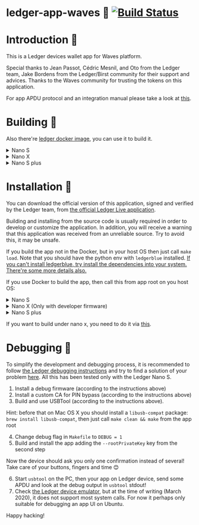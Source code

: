 # ledger-app-waves 🔷 [![Build Status](https://travis-ci.com/wavesplatform/ledger-app-waves.svg?branch=master)](https://travis-ci.com/wavesplatform/ledger-app-waves)

# Introduction 🔐

This is a Ledger devices wallet app for Waves platform.

Special thanks to Jean Passot, Cédric Mesnil, and Oto from the Ledger team, Jake Bordens from the Ledger/Birst community for their support and advices. Thanks to the Waves community for trusting the tokens on this application.

For app APDU protocol and an integration manual please take a look at [this](https://github.com/wavesplatform/ledger-app-waves/wiki/Integration-manual).

# Building 👷

Also there're [ledger docker image](https://github.com/LedgerHQ/ledger-app-builder), you can use it to build it.

<details>
  <summary>Nano S</summary>

```rm -rf bin/ debug/ dep/ obj/ app.hex src/glyphs.c src/glyphs.h && make BOLOS_ENV=/opt/ledger/ BOLOS_SDK=/home/nanos-secure-sdk```

</details>

<details>
  <summary>Nano X</summary>

```rm -rf bin/ debug/ dep/ obj/ app.hex src/glyphs.c src/glyphs.h && make BOLOS_ENV=/opt/ledger/ BOLOS_SDK=/home/ledger/sdk-nanox-1.2.4-1.3```

</details>

<details>
  <summary>Nano S plus</summary>

```rm -rf bin/ debug/ dep/ obj/ app.hex src/glyphs.c src/glyphs.h && make BOLOS_ENV=/opt/ledger/ BOLOS_SDK=/home/nanosplus-secure-sdk/```

</details>

# Installation 📲

You can download the official version of this application, signed and verified by the Ledger team, from [the official Ledger Live application](https://www.ledger.com/ledger-live).

Building and installing from the source code is usually required in order to develop or customize the application. In addition, you will receive a warning that this application was received from an unreliable source. Try to avoid this, it may be unsafe.

If you build the app not in the Docker, but in your host OS then just call `make load`. Note that you should have the python env with `ledgerblue` installed. [If you can't install ledgerblue, try install the dependencies into your system.](https://github.com/LedgerHQ/blue-loader-python) [There're some more details also.](https://github.com/wavesplatform/ledger-app-waves/wiki)

If you use Docker to build the app, then call this from app root on you host OS:

<details>
  <summary>Nano S</summary>

```python -m ledgerblue.loadApp --appFlags 0x240 --path "44'/5741564'" --curve secp256k1 --curve ed25519 --tlv --targetId 0x31100004 --delete --fileName bin/app.hex --appName Waves --appVersion 1.1.0 --dataSize 64 --icon 010000000000ffffffffffffff7ffe3ffc1ff80ff007e003c003c007e00ff01ff83ffc7ffeffffffff```

</details>

<details>
  <summary>Nano X (Only with developer firmware)</summary>

Note that at the time of publication of this manual (March 2020), the installation of your applications is possible only on special devices for developers.

```python -m ledgerblue.loadApp --appFlags 0x240 --path "44'/5741564'" --curve secp256k1 --curve ed25519 --tlv --targetId 0x33000004 --delete --fileName bin/app.hex --appName "Waves" --appVersion 1.1.0 --dataSize 256 --icon 010000000000ffffff000030001ec00ff807ffe3fff97ffc0ffe013f8007c0000000```

</details>

<details>
  <summary>Nano S plus</summary>

  ```python -m ledgerblue.loadApp --appFlags 0x240 --path "44'/5741564'" --curve secp256k1 --curve ed25519 --tlv --targetId 0x33100004 --targetVersion="1.0.2" --delete --fileName bin/app.hex --appName "Waves" --appVersion 1.1.4 --dataSize $((0x`cat debug/app.map |grep _envram_data | tr -s ' ' | cut -f2 -d' '|cut -f2 -d'x'` - 0x`cat debug/app.map |grep _nvram_data | tr -s ' ' | cut -f2 -d' '|cut -f2 -d'x'`))```

</details>


If you want to build under nano x, you need to do it via [this](https://github.com/LedgerHQ/speculos).

# Debugging 🙇

To simplify the development and debugging process, it is recommended to follow [the Ledger debugging instructions](https://ledger.readthedocs.io/en/latest/userspace/debugging.html) and try to find a solution of your problem [here](https://ledger.readthedocs.io/en/latest/userspace/troubleshooting.html). All this has been tested only with the Ledger Nano S.

1. Install a debug firmware (according to the instructions above)
2. Install a custom CA for PIN bypass (according to the instructions above)
3. Build and use USBTool (according to the instructions above).

  Hint: before that on Mac OS X you should install a `libusb-compat` package: `brew install libusb-compat`, then just call `make clean && make` from the app root

4. Change debug flag in `Makefile` to `DEBUG = 1`
5. Build and install the app adding the `--rootPrivateKey` key from the second step

  Now the device should ask you only one confirmation instead of several! Take care of your buttons, fingers and time 😊

6. Start `usbtool` on the PC, then your app on Ledger device, send some APDU and look at the debug output in `usbtool` stdout!
7. Check [the Ledger device emulator](https://github.com/LedgerHQ/speculos), but at the time of writing (March 2020), it does not support most system calls. For now it perhaps only suitable for debugging an app UI on Ubuntu.

Happy hacking!


